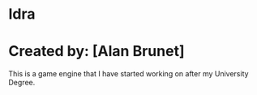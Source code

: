 # Idra
# Created by: [Alan Brunet]

This is a game engine that I have started working on after my University Degree.